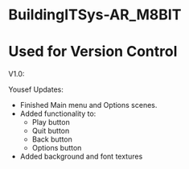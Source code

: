 # BuildingITSys-AR_M8BIT
# Used for Version Control

V1.0: 

Yousef Updates:
- Finished Main menu and Options scenes.
- Added functionality to: 
  - Play button
  - Quit button
  - Back button
  - Options button
- Added background and font textures
